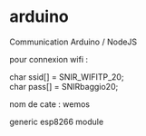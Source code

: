 # arduino
Communication Arduino / NodeJS

pour connexion wifi :

char ssid[] = SNIR_WIFITP_20;        
char pass[] = SNIRbaggio20;

nom de cate : wemos

generic esp8266 module

